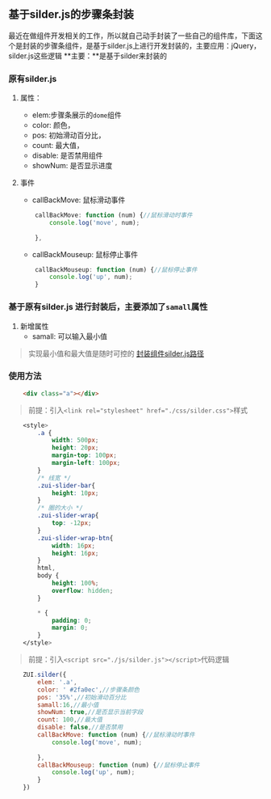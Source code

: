 ## 基于silder.js的步骤条封装
 
最近在做组件开发相关的工作，所以就自己动手封装了一些自己的组件库，下面这个是封装的步骤条组件，是基于silder.js上进行开发封装的，主要应用：jQuery，silder.js这些逻辑
**主要：**是基于silder来封装的

### 原有silder.js

1. 属性：
    * elem:步骤条展示的`dome`组件
    * color: 颜色，
    * pos: 初始滑动百分比，
    * count: 最大值，
    * disable: 是否禁用组件
    * showNum: 是否显示进度
  
2. 事件
   * callBackMove: 鼠标滑动事件
    ```js
        callBackMove: function (num) {//鼠标滑动时事件
            console.log('move', num);
            
        },
    ```
   * callBackMouseup: 鼠标停止事件
    ```js
        callBackMouseup: function (num) {//鼠标停止事件
            console.log('up', num);
        }
    ```
### 基于原有silder.js 进行封装后，主要添加了`samall`属性

1. 新增属性
   * samall: 可以输入最小值
  
> 实现最小值和最大值是随时可控的
[封装组件silder.js路径]()

### 使用方法
```html
    <div class="a"></div>
```

> 前提：引入`<link rel="stylesheet" href="./css/silder.css">`样式
```css
    <style>
        .a {
            width: 500px;
            height: 20px;
            margin-top: 100px;
            margin-left: 100px;
        }
        /* 线宽 */
        .zui-slider-bar{
            height: 10px;
        }
        /* 圈的大小 */
        .zui-slider-wrap{
            top: -12px;
        }
        .zui-slider-wrap-btn{
            width: 16px;
            height: 16px;
        }
        html,
        body {
            height: 100%;
            overflow: hidden;
        }

        * {
            padding: 0;
            margin: 0;
        }
    </style>
```
> 前提：引入`<script src="./js/silder.js"></script>`代码逻辑
```js
    ZUI.silder({
        elem: '.a',
        color: ' #2fa0ec',//步骤条颜色
        pos: '35%',//初始滑动百分比
        samall:16,//最小值
        showNum: true,//是否显示当前字段
        count: 100,//最大值
        disable: false,//是否禁用
        callBackMove: function (num) {//鼠标滑动时事件
            console.log('move', num);
            
        },
        callBackMouseup: function (num) {//鼠标停止事件
            console.log('up', num);
        }
    }) 
```